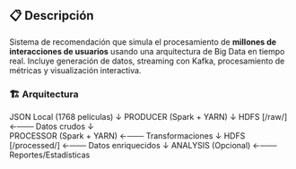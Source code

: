 

## 📋 Descripción

Sistema de recomendación que simula el procesamiento de **millones de interacciones de usuarios** usando una arquitectura de Big Data en tiempo real. Incluye generación de datos, streaming con Kafka, procesamiento de métricas y visualización interactiva.

### 🏗️ Arquitectura

JSON Local (1768 películas)
       ↓
PRODUCER (Spark + YARN)
       ↓
HDFS [/raw/] ←─── Datos crudos
       ↓  
PROCESSOR (Spark + YARN) ←─── Transformaciones
       ↓
HDFS [/processed/] ←─── Datos enriquecidos
       ↓
ANALYSIS (Opcional) ←─── Reportes/Estadísticas